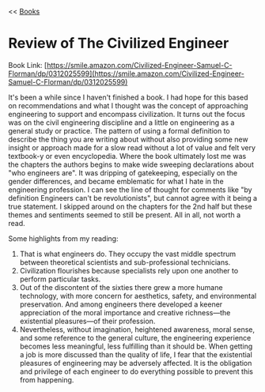 << [Books](/books.md)

# Review of The Civilized Engineer
Book Link: [https://smile.amazon.com/Civilized-Engineer-Samuel-C-Florman/dp/0312025599](https://smile.amazon.com/Civilized-Engineer-Samuel-C-Florman/dp/0312025599)

It's been a while since I haven't finished a book. I had hope for this based on recommendations and what I thought was the concept of approaching engineering to support and encompass civilization. It turns out the focus was on the civil engineering discipline and a little on engineering as a general study or practice. The pattern of using a formal definition to describe the thing you are writing about without also providing some new insight or approach made for a slow read without a lot of value and felt very textbook-y or even encyclopedia. Where the book ultimately lost me was the chapters the authors begins to make wide sweeping declarations about "who engineers are". It was dripping of gatekeeping, especially on the gender differences, and became emblematic for what I hate in the engineering profession. I can see the line of thought for comments like "by definition Engineers can't be revolutionists", but cannot agree with it being a true statement. I skipped around on the chapters for the 2nd half but these themes and sentiments seemed to still be present. All in all, not worth a read.


Some highlights from my reading:
1. That is what engineers do. They occupy the vast middle spectrum between theoretical scientists and sub-professional technicians.
1. Civilization flourishes because specialists rely upon one another to perform particular tasks.
1. Out of the discontent of the sixties there grew a more humane technology, with more concern for aesthetics, safety, and environmental preservation. And among engineers there developed a keener appreciation of the moral importance and creative richness—the existential pleasures—of their profession.
1. Nevertheless, without imagination, heightened awareness, moral sense, and some reference to the general culture, the engineering experience becomes less meaningful, less fulfilling than it should be. When getting a job is more discussed than the quality of life, I fear that the existential pleasures of engineering may be adversely affected. It is the obligation and privilege of each engineer to do everything possible to prevent this from happening.
